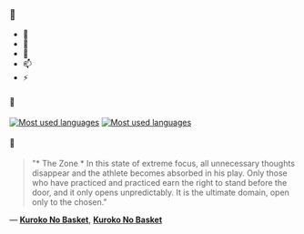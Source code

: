 ### 👋

- 🔭
- 🌱
- 💬
- 📫
- ⚡

#### 🧏

[![Most used languages](https://github-readme-stats-aynah.vercel.app/api/top-langs/?username=aynh&theme=solarized-dark&langs_count=6&layout=compact&hide_title=true)](https://github.com/anuraghazra/github-readme-stats#gh-dark-mode-only)
[![Most used languages](https://github-readme-stats-aynah.vercel.app/api/top-langs/?username=aynh&theme=solarized-light&langs_count=6&layout=compact&hide_title=true)](https://github.com/anuraghazra/github-readme-stats#gh-light-mode-only)

#### 💬

> "* The Zone * In this state of extreme focus, all unnecessary thoughts disappear and the athlete becomes absorbed in his play. Only those who have practiced and practiced earn the right to stand before the door, and it only opens unpredictably. It is the ultimate domain, open only to the chosen."

&mdash; [**Kuroko No Basket**](https://myanimelist.net/character.php?q=Kuroko%20No%20Basket&cat=character), [**Kuroko No Basket**](https://myanimelist.net/search/all?q=Kuroko%20No%20Basket&cat=all)
